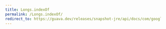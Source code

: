 ```yaml
---
title: Longs.indexOf
permalink: /Longs.indexOf/
redirect_to: https://guava.dev/releases/snapshot-jre/api/docs/com/google/common/primitives/Longs.html#indexOf-long:A-long-
---
```

